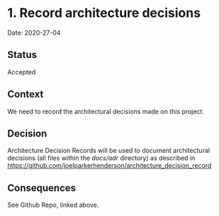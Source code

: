 # 1. Record architecture decisions

Date: 2020-27-04

## Status

Accepted

## Context

We need to record the architectural decisions made on this project.

## Decision

Architecture Decision Records will be used to document architectural decisions (all files within the _docs/adr_ directory) as described in https://github.com/joelparkerhenderson/architecture_decision_record

## Consequences

See Github Repo, linked above.
